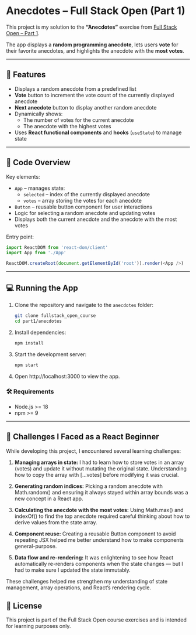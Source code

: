 # Anecdotes – Full Stack Open (Part 1)

This project is my solution to the **“Anecdotes”** exercise from [Full Stack Open – Part 1](https://fullstackopen.com/en/part1).

The app displays a **random programming anecdote**, lets users **vote** for their favorite anecdotes, and highlights the anecdote with the **most votes**.

---

## 🚀 Features
- Displays a random anecdote from a predefined list
- **Vote** button to increment the vote count of the currently displayed anecdote
- **Next anecdote** button to display another random anecdote
- Dynamically shows:
  - The number of votes for the current anecdote
  - The anecdote with the highest votes
- Uses **React functional components** and **hooks** (`useState`) to manage state

---

## 📝 Code Overview
Key elements:
- `App` – manages state:
  - `selected` – index of the currently displayed anecdote
  - `votes` – array storing the votes for each anecdote
- `Button` – reusable button component for user interactions
- Logic for selecting a random anecdote and updating votes
- Displays both the current anecdote and the anecdote with the most votes

Entry point:
```javascript
import ReactDOM from 'react-dom/client'
import App from './App'

ReactDOM.createRoot(document.getElementById('root')).render(<App />)
````
---
## 💻 Running the App
1. Clone the repository and navigate to the `anecdotes` folder:
	```bash
	git clone fullstack_open_course
	cd part1/anecdotes
	```
2. Install dependencies:
	```bash
	npm install
	````
3. Start the development server:
	```bash
	npm start
	````
4. Open http://localhost:3000 to view the app.

### 🛠️ Requirements

- Node.js >= 18
- npm >= 9
---
## 🌱 Challenges I Faced as a React Beginner

While developing this project, I encountered several learning challenges:

1. **Managing arrays in state:**
I had to learn how to store votes in an array (votes) and update it without mutating the original state.
Understanding how to copy the array with [...votes] before modifying it was crucial.

2. **Generating random indices:**
Picking a random anecdote with Math.random() and ensuring it always stayed within array bounds was a new concept in a React app.

3. **Calculating the anecdote with the most votes:**
Using Math.max() and indexOf() to find the top anecdote required careful thinking about how to derive values from the state array.

4. **Component reuse:**
Creating a reusable Button component to avoid repeating JSX helped me better understand how to make components general-purpose.

5. **Data flow and re-rendering:**
It was enlightening to see how React automatically re-renders components when the state changes — but I had to make sure I updated the state immutably.

These challenges helped me strengthen my understanding of state management, array operations, and React’s rendering cycle.


## 📜 License

This project is part of the Full Stack Open course exercises and is intended for learning purposes only.